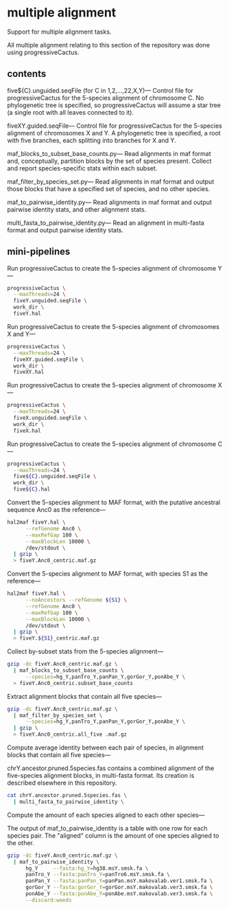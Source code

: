 # multiple alignment
Support for multiple alignment tasks.

All multiple alignment relating to this section of the repository was done
using progressiveCactus.

## contents

five${C}.unguided.seqFile (for C in 1,2,...,22,X,Y)&mdash;
Control file for progressiveCactus for the 5-species alignment of chromosome C.
No phylogenetic tree is specified, so progressiveCactus will assume a star
tree (a single root with all leaves connected to it).

fiveXY.guided.seqFile&mdash;
Control file for progressiveCactus for the 5-species alignment of chromosomes X
and Y. A phylogenetic tree is specified, a root with five branches, each
splitting into branches for X and Y.

maf_blocks_to_subset_base_counts.py&mdash;
Read alignments in maf format and, conceptually, partition blocks by the set of
species present. Collect and report species-specific stats within each subset.

maf_filter_by_species_set.py&mdash;
Read alignments in maf format and output those blocks that have a specified
set of species, and no other species.

maf_to_pairwise_identity.py&mdash;
Read alignments in maf format and output pairwise identity stats, and other
alignment stats.

multi_fasta_to_pairwise_identity.py&mdash;
Read an alignment in multi-fasta format and output pairwise identity stats.

## mini-pipelines

Run progressiveCactus to create the 5-species alignment of chromosome Y&mdash;

```bash  
progressiveCactus \
  --maxThreads=24 \
  fiveY.unguided.seqFile \
  work_dir \
  fiveY.hal
```

Run progressiveCactus to create the 5-species alignment of chromosomes X and
Y&mdash;

```bash  
progressiveCactus \
  --maxThreads=24 \
  fiveXY.guided.seqFile \
  work_dir \
  fiveXY.hal
```

Run progressiveCactus to create the 5-species alignment of chromosome X&mdash;

```bash  
progressiveCactus \
  --maxThreads=24 \
  fiveX.unguided.seqFile \
  work_dir \
  fiveX.hal
```

Run progressiveCactus to create the 5-species alignment of chromosome C&mdash;

```bash  
progressiveCactus \
  --maxThreads=24 \
  five${C}.unguided.seqFile \
  work_dir \
  five${C}.hal
```

Convert the 5-species alignment to MAF format, with the putative ancestral
sequence Anc0 as the reference&mdash;

```bash  
hal2maf fiveY.hal \
      --refGenome Anc0 \
      --maxRefGap 100 \
      --maxBlockLen 10000 \
      /dev/stdout \
  | gzip \
  > fiveY.Anc0_centric.maf.gz
```

Convert the 5-species alignment to MAF format, with species S1 as the
reference&mdash;

```bash  
hal2maf fiveY.hal \
      --noAncestors --refGenome ${S1} \
      --refGenome Anc0 \
      --maxRefGap 100 \
      --maxBlockLen 10000 \
      /dev/stdout \
  | gzip \
  > fiveY.${S1}_centric.maf.gz
```

Collect by-subset stats from the 5-species alignment&mdash;

```bash  
gzip -dc fiveY.Anc0_centric.maf.gz \
  | maf_blocks_to_subset_base_counts \
      --species=hg_Y,panTro_Y,panPan_Y,gorGor_Y,ponAbe_Y \
  > fiveY.Anc0_centric.subset_base_counts
```

Extract alignment blocks that contain all five species&mdash;

```bash  
gzip -dc fiveY.Anc0_centric.maf.gz \
  | maf_filter_by_species_set \
      --species=hg_Y,panTro_Y,panPan_Y,gorGor_Y,ponAbe_Y \
  | gzip \
  > fiveY.Anc0_centric.all_five .maf.gz
```

Compute average identity between each pair of species, in alignment blocks that
contain all five species&mdash;

chrY.ancestor.pruned.5species.fas contains a combined alignment of the
five-species alignment blocks, in multi-fasta format. Its creation is described
elsewhere in this repository.

```bash  
cat chrY.ancestor.pruned.5species.fas \
  | multi_fasta_to_pairwise_identity \
```

Compute the amount of each species aligned to each other species&mdash;

The output of maf_to_pairwise_identity is a table with one row for each
species pair. The "aligned" column is the amount of one species aligned to
the other.

```bash  
gzip -dc fiveY.Anc0_centric.maf.gz \
  | maf_to_pairwise_identity \
      hg_Y     --fasta:hg_Y=hg38.msY.smsk.fa \
      panTro_Y --fasta:panTro_Y=panTro6.msY.smsk.fa \
      panPan_Y --fasta:panPan_Y=panPan.msY.makovalab.ver1.smsk.fa \
      gorGor_Y --fasta:gorGor_Y=gorGor.msY.makovalab.ver3.smsk.fa \
      ponAbe_Y --fasta:ponAbe_Y=ponAbe.msY.makovalab.ver3.smsk.fa \
      --discard:weeds
```
